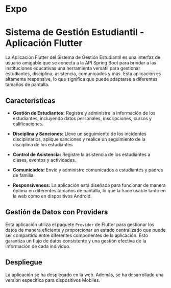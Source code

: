# Expo

# Sistema de Gestión Estudiantil - Aplicación Flutter

La Aplicación Flutter del Sistema de Gestión Estudiantil es una interfaz de usuario amigable que se conecta a la API Spring Boot para brindar a las instituciones educativas una herramienta versátil para gestionar estudiantes, disciplina, asistencia, comunicados y más. Esta aplicación es altamente responsive, lo que significa que puede adaptarse a diferentes tamaños de pantalla.

## Características

- **Gestión de Estudiantes:** Registre y administre la información de los estudiantes, incluyendo datos personales, inscripciones, cursos y calificaciones.

- **Disciplina y Sanciones:** Lleve un seguimiento de los incidentes disciplinarios, aplique sanciones y realice un seguimiento de la disciplina de los estudiantes.

- **Control de Asistencia:** Registre la asistencia de los estudiantes a clases, eventos y actividades.

- **Comunicados:** Envíe y administre comunicados a estudiantes y padres de familia.

- **Responsiveness:** La aplicación está diseñada para funcionar de manera óptima en diferentes tamaños de pantalla, lo que la hace usable tanto en la web como en dispositivos Android.

## Gestión de Datos con Providers

Esta aplicación utiliza el paquete `Provider` de Flutter para gestionar los datos de manera eficiente y proporcionar un estado centralizado que puede ser compartido entre diferentes componentes de la aplicación. Esto garantiza un flujo de datos consistente y una gestión efectiva de la información de cada individuo.

## Despliegue

La aplicación se ha desplegado en la web. Además, se ha desarrollado una versión específica para dispositivos Mobiles.
